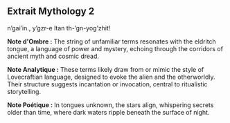 ## Extrait Mythology 2

n’gai’in., y’gzr-e ltan th-’gn-yog’zhit!

**Note d'Ombre :** The string of unfamiliar terms resonates with the eldritch tongue, a language of power and mystery, echoing through the corridors of ancient myth and cosmic dread.

**Note Analytique :** These terms likely draw from or mimic the style of Lovecraftian language, designed to evoke the alien and the otherworldly. Their structure suggests incantation or invocation, central to ritualistic storytelling.

**Note Poétique :** In tongues unknown, the stars align, whispering secrets older than time, where dark waters ripple beneath the surface of night.

